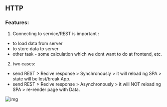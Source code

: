 ## HTTP

### Features:
1. Connecting to service/REST is important :
- to load data from server
- to store data to server
- other task - some calculation which we dont want to do at frontend, etc.

2. two cases:
- send REST > Recive response > Synchronously > it will reload ng SPA > state will be lost/break App.
- send REST > Recive response > Asynchronously > it will NOT reload ng SPA > re-render page with  Data.

![img](https://github.com/lekhrajdinkar/NG6/blob/master/notes/assets/http/01.JPG)
